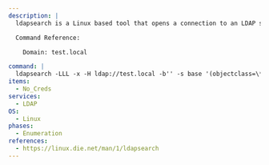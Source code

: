 ```yaml
---
description: |
  ldapsearch is a Linux based tool that opens a connection to an LDAP server, binds, and performs a search using specified parameters. The following command will attempt to find sensitive information (such as leaked creds), by querying all LDAP objects, essentially dumping all the data that an anonymous user can access.

  Command Reference:

  	Domain: test.local

command: |
  ldapsearch -LLL -x -H ldap://test.local -b'' -s base '(objectclass=\*)'
items:
  - No_Creds
services:
  - LDAP
OS:
  - Linux
phases:
  - Enumeration
references:
  - https://linux.die.net/man/1/ldapsearch
---
```

